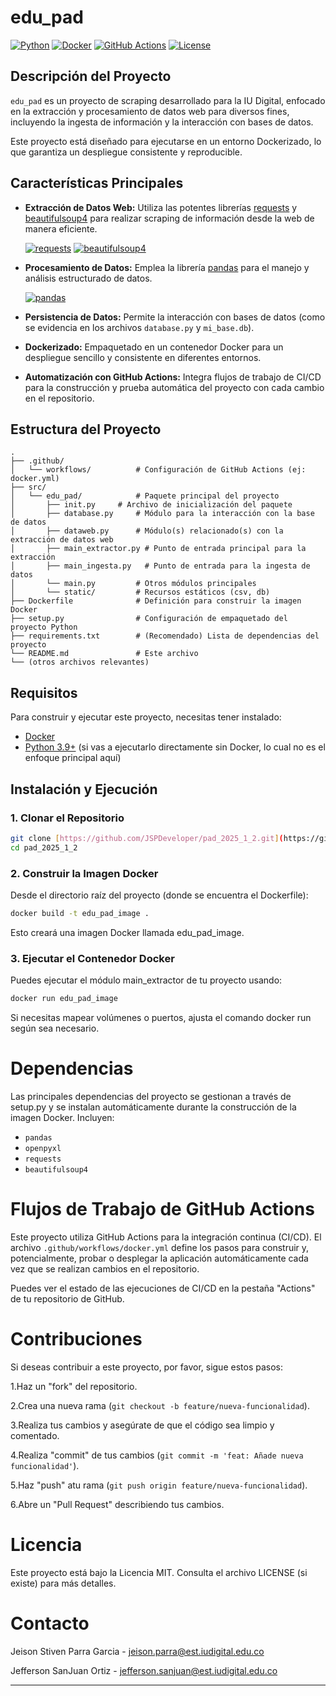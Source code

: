 # edu_pad

[![Python](https://img.shields.io/badge/Python-3.9-blue.svg?style=for-the-badge&logo=python&logoColor=yellow)](https://www.python.org/)
[![Docker](https://img.shields.io/badge/Docker-ready-blue.svg?style=for-the-badge&logo=docker&logoColor=white)](https://www.docker.com/)
[![GitHub Actions](https://img.shields.io/badge/CI%2FCD-GitHub%20Actions-blue.svg?style=for-the-badge&logo=githubactions&logoColor=white)](https://github.com/features/actions)
[![License](https://img.shields.io/badge/License-MIT-green.svg?style=for-the-badge&logo=opensourceinitiative&logoColor=white)](https://opensource.org/licenses/MIT)

## Descripción del Proyecto

`edu_pad` es un proyecto de scraping desarrollado para la IU Digital, enfocado en la extracción y procesamiento de datos web para diversos fines, incluyendo la ingesta de información y la interacción con bases de datos.

Este proyecto está diseñado para ejecutarse en un entorno Dockerizado, lo que garantiza un despliegue consistente y reproducible.

## Características Principales

* **Extracción de Datos Web:** Utiliza las potentes librerías [requests](https://docs.python-requests.org/en/latest/) y [beautifulsoup4](https://www.crummy.com/software/BeautifulSoup/bs4/doc/) para realizar scraping de información desde la web de manera eficiente.

    [![requests](https://img.shields.io/badge/requests-2.28.1-brightgreen.svg?style=flat-square&logo=python&logoColor=white)](https://docs.python-requests.org/en/latest/)
    [![beautifulsoup4](https://img.shields.io/badge/beautifulsoup4-4.11.1-brightgreen.svg?style=flat-square&logo=python&logoColor=white)](https://www.crummy.com/software/BeautifulSoup/bs4/doc/)
* **Procesamiento de Datos:** Emplea la librería [pandas](https://pandas.pydata.org/) para el manejo y análisis estructurado de datos.

    [![pandas](https://img.shields.io/badge/pandas-1.5.0-brightgreen.svg?style=flat-square&logo=pandas&logoColor=white)](https://pandas.pydata.org/)
* **Persistencia de Datos:** Permite la interacción con bases de datos (como se evidencia en los archivos `database.py` y `mi_base.db`).
* **Dockerizado:** Empaquetado en un contenedor Docker para un despliegue sencillo y consistente en diferentes entornos.
* **Automatización con GitHub Actions:** Integra flujos de trabajo de CI/CD para la construcción y prueba automática del proyecto con cada cambio en el repositorio.

## Estructura del Proyecto
```
.
├── .github/
│   └── workflows/          # Configuración de GitHub Actions (ej: docker.yml)
├── src/
│   └── edu_pad/            # Paquete principal del proyecto
│       ├── init.py     # Archivo de inicialización del paquete
│       ├── database.py     # Módulo para la interacción con la base de datos
│       ├── dataweb.py      # Módulo(s) relacionado(s) con la extracción de datos web
│       ├── main_extractor.py # Punto de entrada principal para la extracción
│       ├── main_ingesta.py   # Punto de entrada para la ingesta de datos
│       └── main.py         # Otros módulos principales
│       └── static/         # Recursos estáticos (csv, db)
├── Dockerfile              # Definición para construir la imagen Docker
├── setup.py                # Configuración de empaquetado del proyecto Python
├── requirements.txt        # (Recomendado) Lista de dependencias del proyecto
└── README.md               # Este archivo
└── (otros archivos relevantes)
```

## Requisitos

Para construir y ejecutar este proyecto, necesitas tener instalado:

* [Docker](https://www.docker.com/get-started/)
* [Python 3.9+](https://www.python.org/downloads/) (si vas a ejecutarlo directamente sin Docker, lo cual no es el enfoque principal aquí)

## Instalación y Ejecución

### 1. Clonar el Repositorio

```bash
git clone [https://github.com/JSPDeveloper/pad_2025_1_2.git](https://github.com/JSPDeveloper/pad_2025_1_2.git)
cd pad_2025_1_2
```

### 2. Construir la Imagen Docker
Desde el directorio raíz del proyecto (donde se encuentra el Dockerfile):

```bash
docker build -t edu_pad_image .
```
Esto creará una imagen Docker llamada edu_pad_image.


### 3. Ejecutar el Contenedor Docker
Puedes ejecutar el módulo main_extractor de tu proyecto usando:

```bash
docker run edu_pad_image
```

Si necesitas mapear volúmenes o puertos, ajusta el comando docker run según sea necesario.

# Dependencias
Las principales dependencias del proyecto se gestionan a través de setup.py y se instalan automáticamente durante la construcción de la imagen Docker. Incluyen:

- `pandas`
- `openpyxl`
- `requests`
- `beautifulsoup4`


# Flujos de Trabajo de GitHub Actions
Este proyecto utiliza GitHub Actions para la integración continua (CI/CD). El archivo `.github/workflows/docker.yml` define los pasos para construir y, potencialmente, probar o desplegar la aplicación automáticamente cada vez que se realizan cambios en el repositorio.

Puedes ver el estado de las ejecuciones de CI/CD en la pestaña "Actions" de tu repositorio de GitHub.

# Contribuciones
Si deseas contribuir a este proyecto, por favor, sigue estos pasos:

1.Haz un "fork" del repositorio.

2.Crea una nueva rama (`git checkout -b feature/nueva-funcionalidad`).

3.Realiza tus cambios y asegúrate de que el código sea limpio y comentado.

4.Realiza "commit" de tus cambios (`git commit -m 'feat: Añade nueva funcionalidad'`).

5.Haz "push" atu rama (`git push origin feature/nueva-funcionalidad`).

6.Abre un "Pull Request" describiendo tus cambios.

# Licencia
Este proyecto está bajo la Licencia MIT. Consulta el archivo LICENSE (si existe) para más detalles.

# Contacto

Jeison Stiven Parra Garcia - jeison.parra@est.iudigital.edu.co

Jefferson SanJuan Ortiz - jefferson.sanjuan@est.iudigital.edu.co

---
